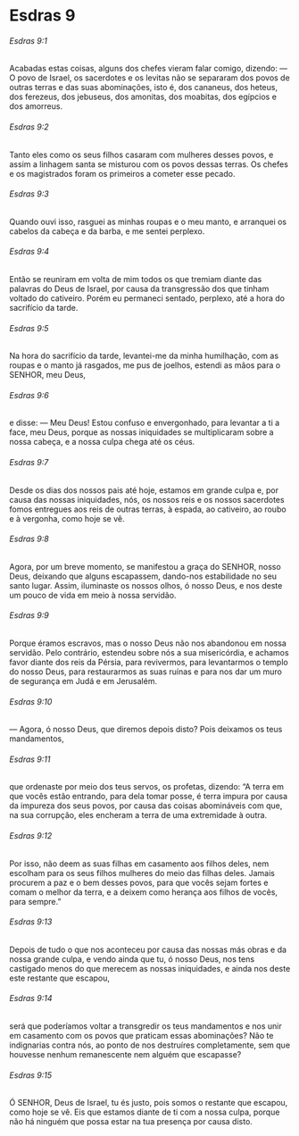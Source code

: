 # Esdras 9

###### Esdras 9:1

Acabadas estas coisas, alguns dos chefes vieram falar comigo, dizendo: — O povo de Israel, os sacerdotes e os levitas não se separaram dos povos de outras terras e das suas abominações, isto é, dos cananeus, dos heteus, dos ferezeus, dos jebuseus, dos amonitas, dos moabitas, dos egípcios e dos amorreus.

###### Esdras 9:2

Tanto eles como os seus filhos casaram com mulheres desses povos, e assim a linhagem santa se misturou com os povos dessas terras. Os chefes e os magistrados foram os primeiros a cometer esse pecado.

###### Esdras 9:3

Quando ouvi isso, rasguei as minhas roupas e o meu manto, e arranquei os cabelos da cabeça e da barba, e me sentei perplexo.

###### Esdras 9:4

Então se reuniram em volta de mim todos os que tremiam diante das palavras do Deus de Israel, por causa da transgressão dos que tinham voltado do cativeiro. Porém eu permaneci sentado, perplexo, até a hora do sacrifício da tarde.

###### Esdras 9:5

Na hora do sacrifício da tarde, levantei-me da minha humilhação, com as roupas e o manto já rasgados, me pus de joelhos, estendi as mãos para o SENHOR, meu Deus,

###### Esdras 9:6

e disse: — Meu Deus! Estou confuso e envergonhado, para levantar a ti a face, meu Deus, porque as nossas iniquidades se multiplicaram sobre a nossa cabeça, e a nossa culpa chega até os céus.

###### Esdras 9:7

Desde os dias dos nossos pais até hoje, estamos em grande culpa e, por causa das nossas iniquidades, nós, os nossos reis e os nossos sacerdotes fomos entregues aos reis de outras terras, à espada, ao cativeiro, ao roubo e à vergonha, como hoje se vê.

###### Esdras 9:8

Agora, por um breve momento, se manifestou a graça do SENHOR, nosso Deus, deixando que alguns escapassem, dando-nos estabilidade no seu santo lugar. Assim, iluminaste os nossos olhos, ó nosso Deus, e nos deste um pouco de vida em meio à nossa servidão.

###### Esdras 9:9

Porque éramos escravos, mas o nosso Deus não nos abandonou em nossa servidão. Pelo contrário, estendeu sobre nós a sua misericórdia, e achamos favor diante dos reis da Pérsia, para revivermos, para levantarmos o templo do nosso Deus, para restaurarmos as suas ruínas e para nos dar um muro de segurança em Judá e em Jerusalém.

###### Esdras 9:10

— Agora, ó nosso Deus, que diremos depois disto? Pois deixamos os teus mandamentos,

###### Esdras 9:11

que ordenaste por meio dos teus servos, os profetas, dizendo: “A terra em que vocês estão entrando, para dela tomar posse, é terra impura por causa da impureza dos seus povos, por causa das coisas abomináveis com que, na sua corrupção, eles encheram a terra de uma extremidade à outra.

###### Esdras 9:12

Por isso, não deem as suas filhas em casamento aos filhos deles, nem escolham para os seus filhos mulheres do meio das filhas deles. Jamais procurem a paz e o bem desses povos, para que vocês sejam fortes e comam o melhor da terra, e a deixem como herança aos filhos de vocês, para sempre.”

###### Esdras 9:13

Depois de tudo o que nos aconteceu por causa das nossas más obras e da nossa grande culpa, e vendo ainda que tu, ó nosso Deus, nos tens castigado menos do que merecem as nossas iniquidades, e ainda nos deste este restante que escapou,

###### Esdras 9:14

será que poderíamos voltar a transgredir os teus mandamentos e nos unir em casamento com os povos que praticam essas abominações? Não te indignarias contra nós, ao ponto de nos destruíres completamente, sem que houvesse nenhum remanescente nem alguém que escapasse?

###### Esdras 9:15

Ó SENHOR, Deus de Israel, tu és justo, pois somos o restante que escapou, como hoje se vê. Eis que estamos diante de ti com a nossa culpa, porque não há ninguém que possa estar na tua presença por causa disto.

